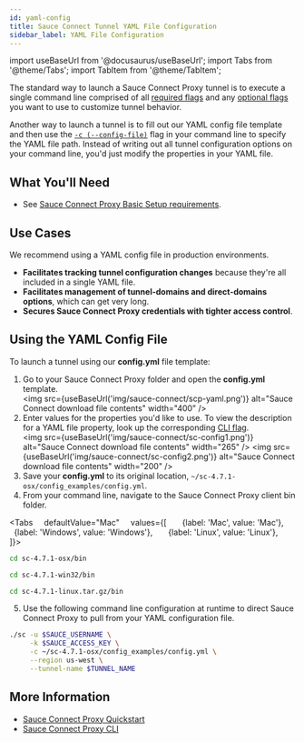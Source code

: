 ```yaml
---
id: yaml-config
title: Sauce Connect Tunnel YAML File Configuration
sidebar_label: YAML File Configuration
---
```


import useBaseUrl from '@docusaurus/useBaseUrl';
import Tabs from '@theme/Tabs';
import TabItem from '@theme/TabItem';


The standard way to launch a Sauce Connect Proxy tunnel is to execute a single command line comprised of all [required flags](/dev/cli/sauce-connect-proxy/#main) and any [optional flags](/dev/cli/sauce-connect-proxy/) you want to use to customize tunnel behavior.

Another way to launch a tunnel is to fill out our YAML config file template and then use the [`-c (--config-file)`](/dev/cli/sauce-connect-proxy/#--config-file) flag in your command line to specify the YAML file path. Instead of writing out all tunnel configuration options on your command line, you'd just modify the properties in your YAML file.


## What You'll Need
* See [Sauce Connect Proxy Basic Setup requirements](/secure-connections/sauce-connect/setup-configuration/basic-setup/#what-youll-need).


## Use Cases

We recommend using a YAML config file in production environments.
* **Facilitates tracking tunnel configuration changes** because they're all included in a single YAML file.
* **Facilitates management of tunnel-domains and direct-domains options**, which can get very long.
* **Secures Sauce Connect Proxy credentials with tighter access control**.


## Using the YAML Config File

To launch a tunnel using our **config.yml** file template:

1. Go to your Sauce Connect Proxy folder and open the **config.yml** template.<br/><img src={useBaseUrl('img/sauce-connect/scp-yaml.png')} alt="Sauce Connect download file contents" width="400" />
2. Enter values for the properties you'd like to use. To view the description for a YAML file property, look up the corresponding [CLI flag](/dev/cli/sauce-connect-proxy/).<br/><img src={useBaseUrl('img/sauce-connect/sc-config1.png')} alt="Sauce Connect download file contents" width="265" /> <img src={useBaseUrl('img/sauce-connect/sc-config2.png')} alt="Sauce Connect download file contents" width="200" />
3. Save your **config.yml** to its original location, `~/sc-4.7.1-osx/config_examples/config.yml`.
4. From your command line, navigate to the Sauce Connect Proxy client bin folder.

  <Tabs
      defaultValue="Mac"
      values={[
        {label: 'Mac', value: 'Mac'},
        {label: 'Windows', value: 'Windows'},
        {label: 'Linux', value: 'Linux'},
      ]}>

  <TabItem value="Mac">

  ```bash
  cd sc-4.7.1-osx/bin
  ```

  </TabItem>
  <TabItem value="Windows">

  ```bash
  cd sc-4.7.1-win32/bin
  ```

  </TabItem>
  <TabItem value="Linux">

  ```bash
  cd sc-4.7.1-linux.tar.gz/bin
  ```

  </TabItem>
  </Tabs>

5. Use the following command line configuration at runtime to direct Sauce Connect Proxy to pull from your YAML configuration file.
  ```bash
  ./sc -u $SAUCE_USERNAME \
       -k $SAUCE_ACCESS_KEY \
       -c ~/sc-4.7.1-osx/config_examples/config.yml \
       --region us-west \
       --tunnel-name $TUNNEL_NAME
  ```


## More Information
* [Sauce Connect Proxy Quickstart](/secure-connections/sauce-connect/quickstart)
* [Sauce Connect Proxy CLI](/dev/cli/sauce-connect-proxy)
